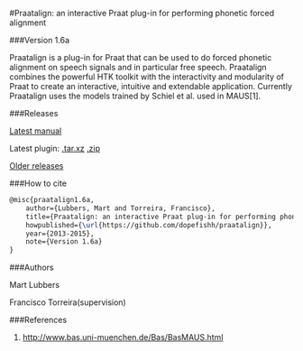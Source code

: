 #Praatalign: an interactive Praat plug-in for performing phonetic forced alignment

###Version 1.6a

Praatalign is a plug-in for Praat that can be used to do forced phonetic
alignment on speech signals and in particular free speech. Praatalign combines
the powerful HTK toolkit with the interactivity and modularity of Praat to
create an interactive, intuitive and extendable application. Currently
Praatalign uses the models trained by Schiel et al. used in MAUS\[1\].

###Releases

[Latest manual](https://github.com/dopefishh/praatalign/releases/download/v1.6a/book_1.6a.pdf)

Latest plugin:
[.tar.xz](https://github.com/dopefishh/praatalign/releases/download/v1.6a/praatalign_1.6a.tar.xz)
[.zip](https://github.com/dopefishh/praatalign/releases/download/v1.6a/praatalign_1.6a.zip)

[Older releases](https://github.com/dopefishh/praatalign/releases)

###How to cite

```tex
@misc{praatalign1.6a,
	author={Lubbers, Mart and Torreira, Francisco},
	title={Praatalign: an interactive Praat plug-in for performing phonetic forced alignment},
	howpublished={\url{https://github.com/dopefishh/praatalign}},
	year={2013-2015},
	note={Version 1.6a}
}
```

###Authors

Mart Lubbers

Francisco Torreira(supervision)

###References
1. http://www.bas.uni-muenchen.de/Bas/BasMAUS.html
